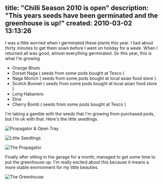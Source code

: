 title: "Chilli Season 2010 is open"
description: "This years seeds have been germinated and the greenhouse is up!"
created: 2010-03-02 13:13:26
---

I was a little worried when I germinated these plants this year. I had about thirty minutes to get them sown before I went on holiday for a week.  When I returned all was good, almost everything germinated.   So this year, this is what I'm growing

* Orange Bhuts
* Dorset Naga ( seeds from some pods bought at Tesco ) 
* Naga Morich ( seeds from some pods bought at local asian food store )
* Scotch Bonnet ( seeds from some pods bought at local asian food store ) 
* Long Habanero
* Etna
* Cherry Bomb ( seeds from some pods bought at Tesco ) 

I'm taking a gamble with the seeds that I'm growing from purchased pods, but I'm ok with that.  Here's the little seedlings.

![Propagator &amp; Open Tray](http://media.jamiecurle.com/uploads/2010/03/02/blogimage/Propagator___Open_Tray.850x600.jpg)

![Little Seedlings](http://media.jamiecurle.com/uploads/2010/03/02/blogimage/Little_Seedlings.850x600.jpg)

![The Propagator](http://media.jamiecurle.com/uploads/2010/03/02/blogimage/The_Propagator.850x600.jpg)

Finally after sitting in the garage for a month,  managed to get some time to put the greenhouse up. I'm really excited about this because it means a more stable environment for my little beauties.

![The Greenhouse](http://media.jamiecurle.com/uploads/2010/03/02/blogimage/The_Greenhouse.850x600.jpg)




